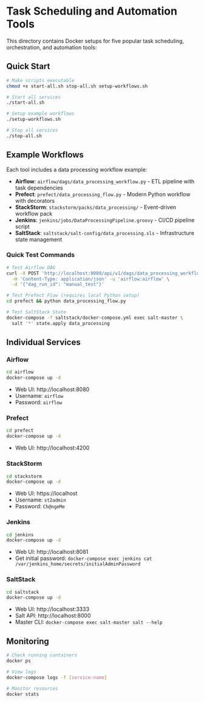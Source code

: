 # Task Scheduling and Automation Tools

This directory contains Docker setups for five popular task scheduling, orchestration, and automation tools:

## Quick Start

```bash
# Make scripts executable
chmod +x start-all.sh stop-all.sh setup-workflows.sh

# Start all services
./start-all.sh

# Setup example workflows
./setup-workflows.sh

# Stop all services
./stop-all.sh
```

## Example Workflows

Each tool includes a data processing workflow example:

- **Airflow**: `airflow/dags/data_processing_workflow.py` - ETL pipeline with task dependencies
- **Prefect**: `prefect/data_processing_flow.py` - Modern Python workflow with decorators
- **StackStorm**: `stackstorm/packs/data_processing/` - Event-driven workflow pack
- **Jenkins**: `jenkins/jobs/DataProcessingPipeline.groovy` - CI/CD pipeline script
- **SaltStack**: `saltstack/salt-config/data_processing.sls` - Infrastructure state management

### Quick Test Commands

```bash
# Test Airflow DAG
curl -X POST 'http://localhost:8080/api/v1/dags/data_processing_workflow/dagRuns' \
  -H 'Content-Type: application/json' -u 'airflow:airflow' \
  -d '{"dag_run_id": "manual_test"}'

# Test Prefect Flow (requires local Python setup)
cd prefect && python data_processing_flow.py

# Test SaltStack State
docker-compose -f saltstack/docker-compose.yml exec salt-master \
  salt '*' state.apply data_processing
```

## Individual Services

### Airflow
```bash
cd airflow
docker-compose up -d
```
- Web UI: http://localhost:8080
- Username: `airflow`
- Password: `airflow`

### Prefect
```bash
cd prefect
docker-compose up -d
```
- Web UI: http://localhost:4200

### StackStorm
```bash
cd stackstorm
docker-compose up -d
```
- Web UI: https://localhost
- Username: `st2admin`
- Password: `Ch@ngeMe`

### Jenkins
```bash
cd jenkins
docker-compose up -d
```
- Web UI: http://localhost:8081
- Get initial password: `docker-compose exec jenkins cat /var/jenkins_home/secrets/initialAdminPassword`

### SaltStack
```bash
cd saltstack
docker-compose up -d
```
- Web UI: http://localhost:3333
- Salt API: http://localhost:8000
- Master CLI: `docker-compose exec salt-master salt --help`

## Monitoring

```bash
# Check running containers
docker ps

# View logs
docker-compose logs -f [service-name]

# Monitor resources
docker stats
```